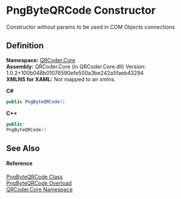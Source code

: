 # PngByteQRCode Constructor


Constructor without params to be used in COM Objects connections



## Definition
**Namespace:** <a href="N_QRCoder_Core.md">QRCoder.Core</a>  
**Assembly:** QRCoder.Core (in QRCoder.Core.dll) Version: 1.0.2+100b048b01076590efe500a3be242a5faeb43294  
**XMLNS for XAML:** Not mapped to an xmlns.

**C#**
``` C#
public PngByteQRCode()
```
**C++**
``` C++
public:
PngByteQRCode()
```



## See Also


#### Reference
<a href="T_QRCoder_Core_PngByteQRCode.md">PngByteQRCode Class</a>  
<a href="Overload_QRCoder_Core_PngByteQRCode__ctor.md">PngByteQRCode Overload</a>  
<a href="N_QRCoder_Core.md">QRCoder.Core Namespace</a>  
